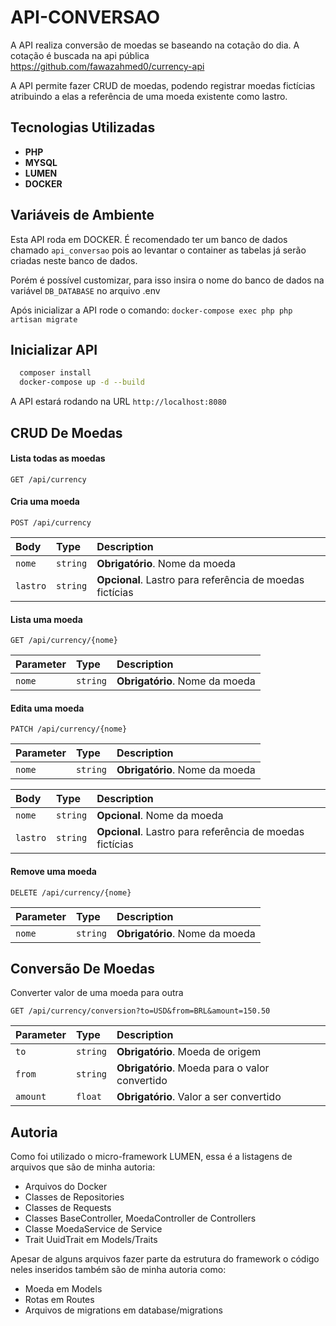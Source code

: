 
# API-CONVERSAO

A API realiza conversão de moedas se baseando na cotação do dia. 
A cotação é buscada na api pública https://github.com/fawazahmed0/currency-api

A API permite fazer CRUD de moedas, podendo registrar moedas fictícias atribuindo a elas 
a referência de uma moeda existente como lastro. 
## Tecnologias Utilizadas

- **PHP** 
- **MYSQL** 
- **LUMEN** 
- **DOCKER**
  
## Variáveis de Ambiente

Esta API roda em DOCKER. É recomendado ter um banco de dados chamado `api_conversao`
pois ao levantar o container as tabelas já serão criadas neste banco de dados.

Porém é possível customizar, para isso insira o nome do banco de dados na variável
`DB_DATABASE` no arquivo .env

Após inicializar a API rode o comando: `docker-compose exec php php artisan migrate`

  
## Inicializar API

```bash
  composer install
  docker-compose up -d --build
```

A API estará rodando na URL `http://localhost:8080`

  
## CRUD De Moedas

#### Lista todas as moedas

```http
GET /api/currency
```

#### Cria uma moeda

```http
POST /api/currency
```

| Body | Type     | Description                       |
| :-------- | :------- | :-------------------------------- |
| `nome`      | `string` | **Obrigatório**. Nome da moeda |
| `lastro`      | `string` | **Opcional**. Lastro para referência de moedas fictícias |


#### Lista uma moeda

```http
GET /api/currency/{nome}
```

| Parameter | Type     | Description                       |
| :-------- | :------- | :-------------------------------- |
| `nome`      | `string` | **Obrigatório**. Nome da moeda |


#### Edita uma moeda

```http
PATCH /api/currency/{nome}
```

| Parameter | Type     | Description                       |
| :-------- | :------- | :-------------------------------- |
| `nome`      | `string` | **Obrigatório**. Nome da moeda |

| Body | Type     | Description                       |
| :-------- | :------- | :-------------------------------- |
| `nome`      | `string` | **Opcional**. Nome da moeda |
| `lastro`      | `string` | **Opcional**. Lastro para referência de moedas fictícias |


#### Remove uma moeda

```http
DELETE /api/currency/{nome}
```

| Parameter | Type     | Description                       |
| :-------- | :------- | :-------------------------------- |
| `nome`      | `string` | **Obrigatório**. Nome da moeda |


## Conversão De Moedas

Converter valor de uma moeda para outra
```http
GET /api/currency/conversion?to=USD&from=BRL&amount=150.50
```

| Parameter | Type     | Description                       |
| :-------- | :------- | :-------------------------------- |
| `to`      | `string` | **Obrigatório**. Moeda de origem |
| `from`      | `string` | **Obrigatório**. Moeda para o valor convertido |
| `amount`      | `float` | **Obrigatório**. Valor a ser convertido |


## Autoria

Como foi utilizado o micro-framework LUMEN, essa é a listagens de arquivos que 
são de minha autoria:
- Arquivos do Docker
- Classes de Repositories
- Classes de Requests
- Classes BaseController, MoedaController de Controllers
- Classe MoedaService de Service
- Trait UuidTrait em Models/Traits

Apesar de alguns arquivos fazer parte da estrutura do framework o código neles inseridos
também são de minha autoria como:
- Moeda em Models
- Rotas em Routes
- Arquivos de migrations em database/migrations

